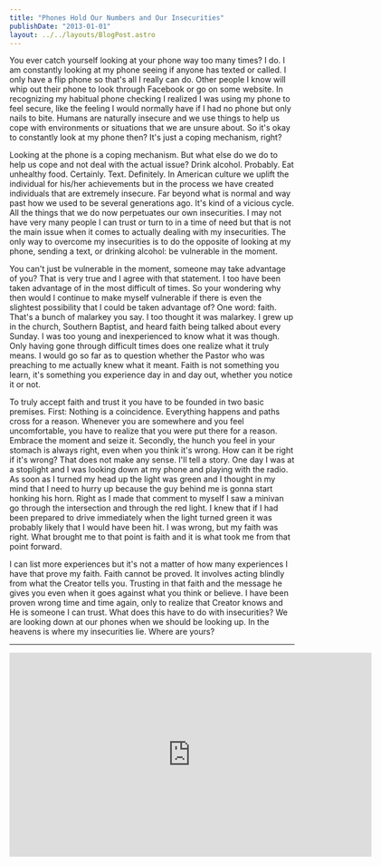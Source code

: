 ```yaml
---
title: "Phones Hold Our Numbers and Our Insecurities"
publishDate: "2013-01-01"
layout: ../../layouts/BlogPost.astro
---
```


You ever catch yourself looking at your phone way too many times? I do. I am constantly looking at my phone seeing if anyone has texted or called. I only have a flip phone so that's all I really can do. Other people I know will whip out their phone to look through Facebook or go on some website. In recognizing my habitual phone checking I realized I was using my phone to feel secure, like the feeling I would normally have if I had no phone but only nails to bite. Humans are naturally insecure and we use things to help us cope with environments or situations that we are unsure about. So it's okay to constantly look at my phone then? It's just a coping mechanism, right?

Looking at the phone is a coping mechanism. But what else do we do to help us cope and not deal with the actual issue? Drink alcohol. Probably. Eat unhealthy food. Certainly. Text. Definitely. In American culture we uplift the individual for his/her achievements but in the process we have created individuals that are extremely insecure. Far beyond what is normal and way past how we used to be several generations ago. It's kind of a vicious cycle. All the things that we do now perpetuates our own insecurities. I may not have very many people I can trust or turn to in a time of need but that is not the main issue when it comes to actually dealing with my insecurities. The only way to overcome my insecurities is to do the opposite of looking at my phone, sending a text, or drinking alcohol: be vulnerable in the moment.

You can't just be vulnerable in the moment, someone may take advantage of you? That is very true and I agree with that statement. I too have been taken advantage of in the most difficult of times. So your wondering why then would I continue to make myself vulnerable if there is even the slightest possibility that I could be taken advantage of? One word: faith. That's a bunch of malarkey you say. I too thought it was malarkey. I grew up in the church, Southern Baptist, and heard faith being talked about every Sunday. I was too young and inexperienced to know what it was though. Only having gone through difficult times does one realize what it truly means. I would go so far as to question whether the Pastor who was preaching to me actually knew what it meant. Faith is not something you learn, it's something you experience day in and day out, whether you notice it or not.

To truly accept faith and trust it you have to be founded in two basic premises. First: Nothing is a coincidence. Everything happens and paths cross for a reason. Whenever you are somewhere and you feel uncomfortable, you have to realize that you were put there for a reason. Embrace the moment and seize it. Secondly, the hunch you feel in your stomach is always right, even when you think it's wrong. How can it be right if it's wrong? That does not make any sense. I'll tell a story. One day I was at a stoplight and I was looking down at my phone and playing with the radio. As soon as I turned my head up the light was green and I thought in my mind that I need to hurry up because the guy behind me is gonna start honking his horn. Right as I made that comment to myself I saw a minivan go through the intersection and through the red light. I knew that if I had been prepared to drive immediately when the light turned green it was probably likely that I would have been hit. I was wrong, but my faith was right. What brought me to that point is faith and it is what took me from that point forward.

I can list more experiences but it's not a matter of how many experiences I have that prove my faith. Faith cannot be proved. It involves acting blindly from what the Creator tells you. Trusting in that faith and the message he gives you even when it goes against what you think or believe. I have been proven wrong time and time again, only to realize that Creator knows and He is someone I can trust. What does this have to do with insecurities? We are looking down at our phones when we should be looking up. In the heavens is where my insecurities lie. Where are yours?

* * *

<iframe width="640" height="360" src="http://www.youtube.com/embed/t7Xr3AsBEK4?feature=oembed&amp;wmode=opaque&amp;enablejsapi=1" frameborder="0" allowfullscreen></iframe>
